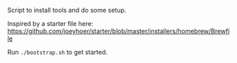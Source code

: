 Script to install tools and do some setup.

Inspired by a starter file here: https://github.com/joeyhoer/starter/blob/master/installers/homebrew/Brewfile

Run `./bootstrap.sh` to get started.
